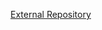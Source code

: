 [External Repository](https://github.com/Daniel-Albino/Trabalhos-LEI/tree/main/Arquiteturas%20M%C3%B3veis)
